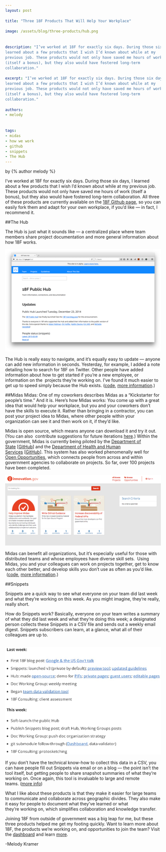 ```yaml
---
layout: post

title: "Three 18F Products That Will Help Your Workplace"

image: /assets/blog/three-products/hub.png


description: "I’ve worked at 18F for exactly six days. During those six days, I
learned about a few products that I wish I’d known about while at my
previous job. These products would not only have saved me hours of work
(itself a bonus), but they also would have fostered long-term
collaboration."

excerpt: "I’ve worked at 18F for exactly six days. During those six days, I
learned about a few products that I wish I’d known about while at my
previous job. These products would not only have saved me hours of work
(itself a bonus), but they also would have fostered long-term
collaboration."

authors:
- melody


tags:
- midas
- how we work
- github
- snippets
- The Hub
---
```


<p class="authors">
  by {% author melody %} 
</p>

I’ve worked at 18F for exactly six days. During those six days, I
learned about a few products that I wish I’d known about while at my
previous job. These products would not only have saved me hours of work
(itself a bonus), but they also would have fostered long-term
collaboration. All three of these products are currently available on
the [18F Github
page](https://www.google.com/url?q=https%3A%2F%2Fgithub.com%2F18F%2F&sa=D&sntz=1&usg=AFQjCNGPXEeDNDfxjPeA7tPvyQUm7wzUog),
so you can easily fork them and adapt for your own workplace, if you’d
like — in fact, I recommend it.

##The Hub

The Hub is just what it sounds like — a centralized place where team members share project documentation and more general information about how 18F works.

![A screenshot of The Hub](/assets/blog/three-products/hub.png)

The Hub is really easy to navigate, and it’s equally easy to update
— anyone can add new information in seconds. Yesterday, for example, I
added a note detailing how to search for 18F on Twitter. Other people
have added information about how to get started if you’re a new
employee, or information on the  projects they’re working on. I’ve found
it much easier to get up to speed simply because the Hub exists.
([code](https://www.google.com/url?q=https%3A%2F%2Fgithub.com%2F18F%2Fhub&sa=D&sntz=1&usg=AFQjCNFo9OetvzHmlPa1_EndMyXdx-hVjw),
[more
information](https://www.google.com/url?q=https%3A%2F%2F18f.gsa.gov%2F2014%2F12%2F23%2Fhub%2F&sa=D&sntz=1&usg=AFQjCNFNd8F6bD1Fqb1pD-3YPi2sEpWwiQ).)

##Midas
Midas: One of my coworkers describes Midas as a “Kickstarter for people’s time.” And it is. Here’s how Midas works: You come up with a great idea that would help your workplace, but you and your coworkers don’t have the skills to execute it. Rather than bringing in a contractor, you can post your project idea to Midas, where other people within your organization can see it and then work on it, if they’d like.

Midas is open source, which means anyone can download it and try it out.
(You can also  contribute suggestions for future iterations
[here](https://www.google.com/url?q=https%3A%2F%2Fgithub.com%2F18F%2Fmidas%2Fissues%3Fq%3Dis%253Aopen%2Bis%253Aissue%2Blabel%253A%2522help%2Bwanted%2522&sa=D&sntz=1&usg=AFQjCNFDId6-njg1xuqRsxzE3SSNmPy9GA).)
Within the government, Midas is currently being piloted by the
[Department of
State](http://www.google.com/url?q=http%3A%2F%2Fwww.state.gov%2F&sa=D&sntz=1&usg=AFQjCNGJHYDcO3EIM35XGWEztNbk_AliHA) [[GitHub](https://www.google.com/url?q=https%3A%2F%2Fgithub.com%2FUSStateDept%2Fmidas-crowdwork&sa=D&sntz=1&usg=AFQjCNGRO3WXCxZxxyQxsAIBq7PwlUt10Q)]
and the [Department of Health and Human
Services](http://www.google.com/url?q=http%3A%2F%2Fwww.hhs.gov%2Fidealab%2Fi-want-support%2Ffor-hhs-2%2F&sa=D&sntz=1&usg=AFQjCNH7GHV56c9dDII8hBF5aapI6ivhJg) [[GitHub](https://www.google.com/url?q=https%3A%2F%2Fgithub.com%2FHHSIDEAlab%2FHHSFairTrade-Configs&sa=D&sntz=1&usg=AFQjCNHp1J6D7fKfwMaZ2aBvFixOodm-eQ)]. This
system has also worked phenomenally well for [Open
Opportunities](http://www.google.com/url?q=http%3A%2F%2Fwww.digitalgov.gov%2Fjoin-digitalgov%2Fopen-opportunities-in-digitalgov%2F&sa=D&sntz=1&usg=AFQjCNFUIjd2HhL5FpLfFY8wzRQGLJjYPw),
which connects people from across and within government agencies to
collaborate on projects. So far, over 100 projects have been completed.

![A screenshot of Midas](/assets/blog/three-products/midas.png)

Midas can benefit all organizations, but it’s especially useful for
those with distributed teams and whose employees have diverse skill
sets.  Using Midas, you and your colleagues can work on projects
together, get to know each other better, and develop skills you don’t
use as often as you’d like.
 ([code](https://www.google.com/url?q=https%3A%2F%2Fgithub.com%2F18F%2Fmidas&sa=D&sntz=1&usg=AFQjCNHY7NSm_ByrmY_OuNTmgTMUMJKk8w),
[more
information](https://www.google.com/url?q=https%3A%2F%2F18f.gsa.gov%2F2014%2F07%2F16%2Fmidas-a-marketplace-for-innovation-in-government%2F&sa=D&sntz=1&usg=AFQjCNEkmEHG_nTB1toMgoULmknyN-P-4Q).)

##Snippets 

Snippets are a quick way to see what everyone on your team did last week and what they’re working on this week. As you might imagine, they’re really, really short.

How do Snippets work? Basically, everyone on your team writes a summary
of what they did last week and what they’re doing this week; a
designated person collects these Snippets in a CSV file and sends out a
weekly email digest. Snippets subscribers can learn, at a glance, what
all of their colleagues are up to.

 ![A snippet from Mike Bland, describing his workflow](/assets/blog/snippets/20141215-mbland.jpg)

If you don’t have the technical know-how to collect this data in a CSV,
you can have people fill out Snippets via email or on a blog — the point
isn’t the tool itself, but getting people to share snapshot summaries of
what they’re working on. Once again, this tool is invaluable to large
and remote teams. ([more
info](https://www.google.com/url?q=https%3A%2F%2F18f.gsa.gov%2F2014%2F12%2F17%2Fsnippets%2F&sa=D&sntz=1&usg=AFQjCNEJI9-w-SddWeSJb4yqEDar9FTwEQ))

What I like about these products is that they make it easier for large
teams to communicate and collaborate across geographic divides. They
also make it easy for people to document what they’ve learned or what
they’re working on, which simplifies collaboration and knowledge
transfer.

Joining 18F from outside of government was a big leap for me, but these
three products helped me get my footing quickly. Want to learn more
about 18F, the products we’re working on, and opportunities to join the
team? Visit the
[dashboard](https://www.google.com/url?q=https%3A%2F%2F18f.gsa.gov%2Fdashboard%2F&sa=D&sntz=1&usg=AFQjCNEFhWTRxSlgHLDJSR51Y5wt79mEaw) and
learn
[more](https://www.google.com/url?q=https%3A%2F%2F18f.gsa.gov%2F2015%2F01%2F21%2Fjoin-us%2F&sa=D&sntz=1&usg=AFQjCNFdgSTqkf6Mzk1JOKuTEo_Bdgrj8g).

-Melody Kramer
